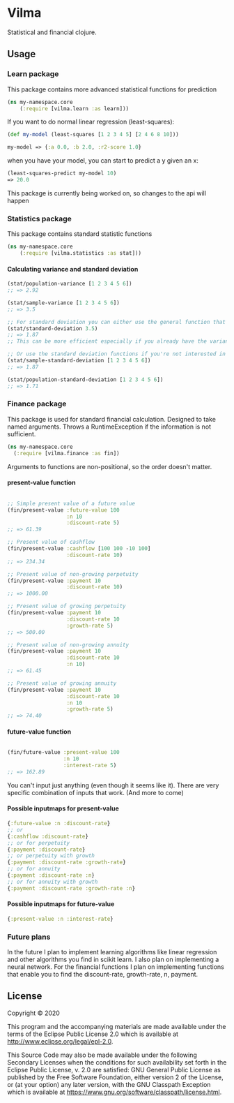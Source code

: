 # Vilma

Statistical and financial clojure. 


## Usage

### Learn package
This package contains more advanced statistical functions for prediction
``` clojure
(ns my-namespace.core
    (:require [vilma.learn :as learn]))
```

If you want to do normal linear regression (least-squares):

``` clojure
(def my-model (least-squares [1 2 3 4 5] [2 4 6 8 10]))

my-model => {:a 0.0, :b 2.0, :r2-score 1.0}
```
when you have your model, you can start to predict a y given an x:

``` clojure
(least-squares-predict my-model 10)
=> 20.0
```
This package is currently being worked on, so changes to the api will happen

### Statistics package
This package contains standard statistic functions
``` clojure
(ns my-namespace.core
    (:require [vilma.statistics :as stat]))
```

#### Calculating variance and standard deviation
``` clojure
(stat/population-variance [1 2 3 4 5 6])
;; => 2.92

(stat/sample-variance [1 2 3 4 5 6]) 
;; => 3.5

;; For standard deviation you can either use the general function that takes variance as an argument
(stat/standard-deviation 3.5) 
;; => 1.87
;; This can be more efficient especially if you already have the variance

;; Or use the standard deviation functions if you're not interested in the variance
(stat/sample-standard-deviation [1 2 3 4 5 6]) 
;; => 1.87

(stat/population-standard-deviation [1 2 3 4 5 6]) 
;; => 1.71
```

### Finance package
This package is used for standard financial calculation. Designed to take named arguments.
Throws a RuntimeException if the information is not sufficient.

```clojure
(ns my-namespace.core
  (:require [vilma.finance :as fin])

```

Arguments to functions are non-positional, so the order doesn't matter.
#### present-value function
```clojure

;; Simple present value of a future value
(fin/present-value :future-value 100 
                   :n 10 
                   :discount-rate 5)
;; => 61.39

;; Present value of cashflow
(fin/present-value :cashflow [100 100 -10 100] 
                   :discount-rate 10)
;; => 234.34

;; Present value of non-growing perpetuity
(fin/present-value :payment 10 
                   :discount-rate 10)
;; => 1000.00

;; Present value of growing perpetuity
(fin/present-value :payment 10 
                   :discount-rate 10 
                   :growth-rate 5)
;; => 500.00

;; Present value of non-growing annuity
(fin/present-value :payment 10 
                   :discount-rate 10 
                   :n 10) 
;; => 61.45

;; Present value of growing annuity
(fin/present-value :payment 10 
                   :discount-rate 10 
                   :n 10 
                   :growth-rate 5) 
;; => 74.40

``` 

#### future-value function
```clojure

(fin/future-value :present-value 100 
                  :n 10 
                  :interest-rate 5)
;; => 162.89

```

You can't input just anything (even though it seems like it).
There are very specific combination of inputs that work. (And more to come)

#### Possible inputmaps for present-value
```clojure
{:future-value :n :discount-rate}
;; or
{:cashflow :discount-rate}
;; or for perpetuity
{:payment :discount-rate}
;; or perpetuity with growth
{:payment :discount-rate :growth-rate}
;; or for annuity
{:payment :discount-rate :n}
;; or for annuity with growth
{:payment :discount-rate :growth-rate :n}
```

#### Possible inputmaps for future-value
```clojure
{:present-value :n :interest-rate}
```

### Future plans
In the future I plan to implement learning algorithms like linear regression and other algorithms you find in scikit learn.
I also plan on implementing a neural network.
For the financial functions I plan on implementing functions that enable you to find the discount-rate, growth-rate,
n, payment.

## License

Copyright © 2020 

This program and the accompanying materials are made available under the
terms of the Eclipse Public License 2.0 which is available at
http://www.eclipse.org/legal/epl-2.0.

This Source Code may also be made available under the following Secondary
Licenses when the conditions for such availability set forth in the Eclipse
Public License, v. 2.0 are satisfied: GNU General Public License as published by
the Free Software Foundation, either version 2 of the License, or (at your
option) any later version, with the GNU Classpath Exception which is available
at https://www.gnu.org/software/classpath/license.html.
